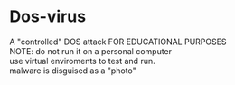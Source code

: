 # Dos-virus
A "controlled" DOS attack FOR EDUCATIONAL PURPOSES                                                                                                                                                                                                                                                                                                                                      
NOTE: do not run it on a personal computer                                                                                                                                                              
use virtual enviroments to test and run.                                                                                                                                                         
malware is disguised as a "photo" 
